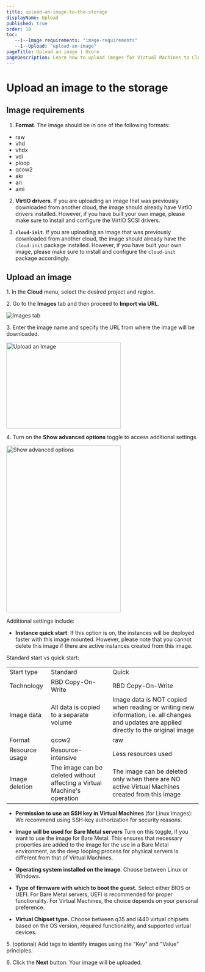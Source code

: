 ```yaml
---
title: upload-an-image-to-the-storage
displayName: Upload
published: true
order: 10
toc:
   --1--Image requirements: "image-requirements"
   --1--Upload: "upload-an-image"
pageTitle: Upload an image | Gcore
pageDescription: Learn how to upload images for Virtual Machines to Cloud storage.
---
```

# Upload an image to the storage

## Image requirements

1. **Format**. The image should be in one of the following formats:
- raw
- vhd
- vhdx
- vdi
- ploop
- qcow2
- aki
- ari
- ami

2. **VirtIO drivers**. If you are uploading an image that was previously downloaded from another cloud, the image should already have VirtIO drivers installed. However, if you have built your own image, please make sure to install and configure the VirtIO SCSI drivers.

3. **`cloud-init`**. If you are uploading an image that was previously downloaded from another cloud, the image should already have the `cloud-init` package installed. However, if you have built your own image, please make sure to install and configure the `cloud-init` package accordingly.

## Upload an image

1\. In the **Cloud** menu, select the desired project and region.

2\. Go to the **Images** tab and then proceed to **Import via URL**.

<img src="https://assets.gcore.pro/docs/cloud/images/upload-an-image-to-the-storage/3-menu.png" alt="Images tab ">

3\. Enter the image name and specify the URL from where the image will be downloaded.

<img src="https://assets.gcore.pro/docs/cloud/images/upload-an-image-to-the-storage/2-image-settings.png" alt="Upload an Image" width="300" height="225">

4. Turn on the **Show advanced options** toggle to access additional settings.

<img src="https://assets.gcore.pro/docs/cloud/images/upload-an-image-to-the-storage/1-advanced-settings.png" alt="Show advanced options " width="300" height="436">

Additional settings include:

- **Instance quick start**: If this option is on, the instances will be deployed faster with this image mounted. However, please note that you cannot delete this image if there are active instances created from this image.

Standard start vs quick start:

<table>
   <tr>
      <td>Start type</td>
      <td>Standard</td>
      <td>Quick</td>
   </tr>
   <tr>
      <td>Technology</td>
      <td>RBD Copy-On-Write</td>
      <td>RBD Copy-On-Write</td>
   </tr>
   <tr>
      <td>Image data</td>
      <td>All data is copied to a separate volume</td>
      <td>Image data is NOT copied when reading or writing new information, i.e. all changes and updates are applied directly to the original image</td>
   </tr>
   <tr>
      <td>Format</td>
      <td>qcow2</td>
      <td>raw</td>
   </tr>
   <tr>
      <td>Resource usage</td>
      <td>Resource-intensive</td>
      <td>Less resources used</td>
   </tr>
   <tr>
      <td>Image deletion</td>
      <td>The image can be deleted without affecting a Virtual Machine's operation</td>
      <td>The image can be deleted only when there are NO active Virtual Machines created from this image</td>
   </tr>
</table>

- **Permission to use an SSH key in Virtual Machines** (for Linux images): We recommend using SSH-key authorization for security reasons.

- **Image will be used for Bare Metal servers** Turn on this toggle, if you want to use the image for Bare Metal. This ensures that necessary properties are added to the image for the use in a Bare Metal environment, as the deep looping process for physical servers is different from that of Virtual Machines.

- **Operating system installed on the image**. Choose between Linux or Windows.

- **Type of firmware with which to boot the guest.** Select either BIOS or UEFI. For Bare Metal servers, UEFI is recommended for proper functionality. For Virtual Machines, the choice depends on your personal preference.

- **Virtual Chipset type.** Choose between q35 and i440 virtual chipsets based on the OS version, required functionality, and supported virtual devices.

5\. (optional) Add tags to identify images using the "Key" and "Value" principles.

6\. Click the **Next** button. Your image will be uploaded.
